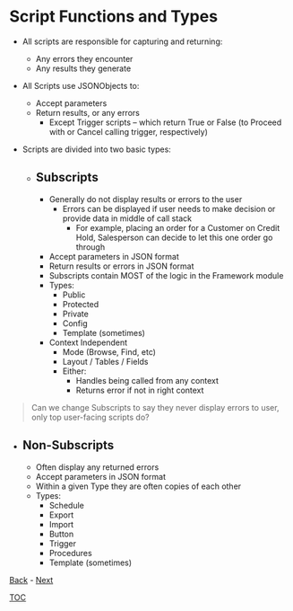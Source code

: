 # Script Functions and Types

- All scripts are responsible for capturing and returning:
  - Any errors they encounter
  - Any results they generate
- All Scripts use JSONObjects to:
  - Accept parameters
  - Return results, or any errors
    - Except Trigger scripts – which return True or False (to Proceed with or Cancel calling trigger, respectively)
- Scripts are divided into two basic types:

  - ## Subscripts
    - Generally do not display results or errors to the user
      - Errors can be displayed if user needs to make decision or provide data in middle of call stack
        - For example, placing an order for a Customer on Credit Hold, Salesperson can decide to let this one order go through
    - Accept parameters in JSON format
    - Return results or errors in JSON format
    - Subscripts contain MOST of the logic in the Framework module
    - Types:
      - Public
      - Protected
      - Private
      - Config
      - Template (sometimes)
    - Context Independent
      - Mode (Browse, Find, etc)
      - Layout / Tables / Fields
      - Either:
        - Handles being called from any context
        - Returns error if not in right context  

> Can we change Subscripts to say they never display errors to user, only top user-facing scripts do?

  - ## Non-Subscripts 
    - Often display any returned errors
    - Accept parameters in JSON format
    - Within a given Type they are often copies of each other
    - Types:
      - Schedule
      - Export
      - Import
      - Button
      - Trigger
      - Procedures
      - Template (sometimes)
  
[Back](Introduction.md) - [Next](Script_Folders_Non_Module.md)

[TOC](TOC.md)
